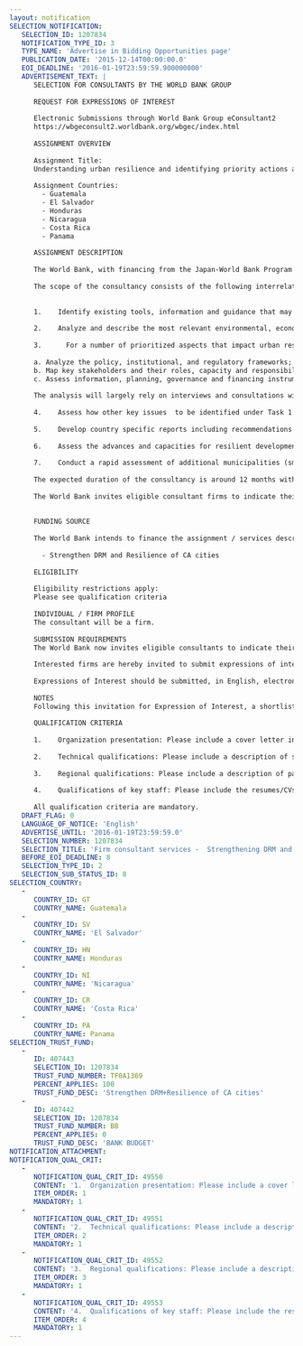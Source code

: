 ```yaml
---
layout: notification
SELECTION_NOTIFICATION: 
   SELECTION_ID: 1207834
   NOTIFICATION_TYPE_ID: 3
   TYPE_NAME: 'Advertise in Bidding Opportunities page'
   PUBLICATION_DATE: '2015-12-14T00:00:00.0'
   EOI_DEADLINE: '2016-01-19T23:59:59.900000000'
   ADVERTISEMENT_TEXT: |
      SELECTION FOR CONSULTANTS BY THE WORLD BANK GROUP
      
      REQUEST FOR EXPRESSIONS OF INTEREST
      
      Electronic Submissions through World Bank Group eConsultant2
      https://wbgeconsult2.worldbank.org/wbgec/index.html
      
      ASSIGNMENT OVERVIEW
      
      Assignment Title: 
      Understanding urban resilience and identifying priority actions and investments in Central America.
      
      Assignment Countries:
        - Guatemala
        - El Salvador
        - Honduras
        - Nicaragua
        - Costa Rica
        - Panama
      
      ASSIGNMENT DESCRIPTION
      
      The World Bank, with financing from the Japan-World Bank Program for Mainstreaming Disaster Risk Management in Developing Countries, and through the Global Facility for Disaster Reduction and Recovery (GFDRR), is seeking consultant services to assess the current state of urban resilience in Central America and to identify policy actions and specific priority investments projects that can be implemented by selected cities. Under the proposed framework, resilience is defined as the capacity of individuals, communities, institutions, businesses and systems within a city to survive, adapt, and grow no matter what kinds of chronic stresses and acute shocks they experience. A resilient city can adapt to a variety of shocks and stress while still providing essential services to its residents, especially the poor and vulnerable.
      
      The scope of the consultancy consists of the following interrelated tasks and subtasks:
      
      
      1.	Identify existing tools, information and guidance that may be useful for the purpose of the project and propose a specific methodology and road map for the analysis of resilient cities in Central America. The proposed methodology should take into consideration the main characteristics that define urban resilience such as aspects related to coordination, inclusiveness, redundancy, reflectiveness and robustness.
       
      2.	Analyze and describe the most relevant environmental, economic and social chronic stresses and acute shocks that affect cities in Central America based on the review of existing information.
      
      3.      For a number of prioritized aspects that impact urban resilience namely (i) decentralization and municipal/metropolitan management; (ii) urban development, including land use planning and housing; and (iii) disaster risk management and climate change adaptation including risk information, risk reduction, and disaster response carry out the following analysis at the national level for the six Central American countries:
      
      a. Analyze the policy, institutional, and regulatory frameworks;
      b. Map key stakeholders and their roles, capacity and responsibilities; and,
      c. Assess information, planning, governance and financing instruments, budget allocation, ongoing (or recent implemented) projects, and existing evaluation and control mechanisms.
      
      The analysis will largely rely on interviews and consultations with key stakeholders at the national and municipal level including DRM and planning agencies, relevant line ministries and municipal associations. The findings of the assessments will be validated by regional and national workshops with government officials and agencies, and representatives from civil society and the private sector. These workshops will also provide a space for peer-to-peer learning among Central American government regarding good practices to facilitate resilient development at the local level.
      
      4.	Assess how other key issues  to be identified under Task 1 and prioritized in consultation with government officials - impact urban resilience in the six countries. Examples include energy, urban transport, watershed management, water and sanitation, and social protection.
      
      5.	Develop country specific reports including recommendations on key public policy issues and a list of priority actions at the national level in order to improve the enabling framework for building resilience at the municipal level.
      
      6.	Assess the advances and capacities for resilient development in twelve (12) cities, and verify how far the national frameworks reviewed are being applied at the local level. The assessment will mirror the national review, applying the same methodology. The results will be presented in twelve in-depth case study assessments outlining specific gaps, opportunities and recommendations for resilient development and proposing prioritized strategic actions to enhance municipal resilience.
      
      7.	Conduct a rapid assessment of additional municipalities (small to medium sized cities) by developing a virtual survey (online questionnaire) that will broadly cover the same areas as the case studies.
      
      The expected duration of the consultancy is around 12 months with a total level of effort equivalent to approximately 45 person-months.
      
      The World Bank invites eligible consultant firms to indicate their interest in providing the services. Interested consultants should provide information indicating that they are qualified to perform the services (brochures, description of similar assignments, experience in similar conditions, availability of appropriate skills among staff, etc.).
      
      
      FUNDING SOURCE
      
      The World Bank intends to finance the assignment / services described below under the following trust fund(s):
       
        - Strengthen DRM and Resilience of CA cities
      
      ELIGIBILITY
      
      Eligibility restrictions apply:
      Please see qualification criteria
      
      INDIVIDUAL / FIRM PROFILE
      The consultant will be a firm. 
      
      SUBMISSION REQUIREMENTS
      The World Bank now invites eligible consultants to indicate their interest in providing the services. Interested consultants must provide information indicating that they are qualified to perform the services (brochures, description of similar assignments, experience in similar conditions, availability of appropriate skills among staff, etc.). Please note that the total size of all attachments should be less than 5MB. Consultants may associate to enhance their qualifications.
      
      Interested firms are hereby invited to submit expressions of interest.
      
      Expressions of Interest should be submitted, in English, electronically through World Bank Group eTendering (https://wbgeconsult2.worldbank.org/wbgec/index.html)
      
      NOTES
      Following this invitation for Expression of Interest, a shortlist of qualified firms will be formally invited to submit proposals. Shortlisting and selection will be subject to the availability of funding.
      
      QUALIFICATION CRITERIA
      
      1.	Organization presentation: Please include a cover letter introducing your firm/institution (2 pages maximum), and a summary of your project management qualifications (2 pages maximum).
      
      2.	Technical qualifications: Please include a description of similar past and present assignments (1) designing and implementing urban resilience projects including resilience assessment both at national and local levels, (2) working with government institutions in urban development or institutional strengthening focusing on enhancing resilience; and (3) other technical areas deemed relevant to this technical assignment (0.5 pages per project maximum; include period of performance for each project; at this point, project reference are not required; projects must be grouped according to category).
      
      3.	Regional qualifications: Please include a description of past and present projects in developing countries (0.5 pages per project maximum; project must be grouped according to category).
      
      4.	Qualifications of key staff: Please include the resumes/CVs of professional staff holding relevant technical experience, language skills (fluency in Spanish desirable for some of the team members) (2 pages maximum per key staff).
      
      All qualification criteria are mandatory.
   DRAFT_FLAG: 0
   LANGUAGE_OF_NOTICE: 'English'
   ADVERTISE_UNTIL: '2016-01-19T23:59:59.0'
   SELECTION_NUMBER: 1207834
   SELECTION_TITLE: 'Firm consultant services -  Strengthening DRM and Resilience of Central American Municipalities (P157269)'
   BEFORE_EOI_DEADLINE: 8
   SELECTION_TYPE_ID: 2
   SELECTION_SUB_STATUS_ID: 8
SELECTION_COUNTRY: 
   - 
      COUNTRY_ID: GT
      COUNTRY_NAME: Guatemala
   - 
      COUNTRY_ID: SV
      COUNTRY_NAME: 'El Salvador'
   - 
      COUNTRY_ID: HN
      COUNTRY_NAME: Honduras
   - 
      COUNTRY_ID: NI
      COUNTRY_NAME: 'Nicaragua'
   - 
      COUNTRY_ID: CR
      COUNTRY_NAME: 'Costa Rica'
   - 
      COUNTRY_ID: PA
      COUNTRY_NAME: Panama
SELECTION_TRUST_FUND: 
   - 
      ID: 407443
      SELECTION_ID: 1207834
      TRUST_FUND_NUMBER: TF0A1369
      PERCENT_APPLIES: 100
      TRUST_FUND_DESC: 'Strengthen DRM+Resilience of CA cities'
   - 
      ID: 407442
      SELECTION_ID: 1207834
      TRUST_FUND_NUMBER: BB
      PERCENT_APPLIES: 0
      TRUST_FUND_DESC: 'BANK BUDGET'
NOTIFICATION_ATTACHMENT: 
NOTIFICATION_QUAL_CRIT: 
   - 
      NOTIFICATION_QUAL_CRIT_ID: 49550
      CONTENT: '1.	Organization presentation: Please include a cover letter introducing your firm/institution (2 pages maximum), and a summary of your project management qualifications (2 pages maximum).'
      ITEM_ORDER: 1
      MANDATORY: 1
   - 
      NOTIFICATION_QUAL_CRIT_ID: 49551
      CONTENT: '2.	Technical qualifications: Please include a description of similar past and present assignments (1) designing and implementing urban resilience projects including resilience assessment both at national and local levels, (2) working with government institutions in urban development or institutional strengthening focusing on enhancing resilience; and (3) other technical areas deemed relevant to this technical assignment (0.5 pages per project maximum; include period of performance).'
      ITEM_ORDER: 2
      MANDATORY: 1
   - 
      NOTIFICATION_QUAL_CRIT_ID: 49552
      CONTENT: '3.	Regional qualifications: Please include a description of past and present projects in developing countries (0.5 pages per project maximum; project must be grouped according to category).'
      ITEM_ORDER: 3
      MANDATORY: 1
   - 
      NOTIFICATION_QUAL_CRIT_ID: 49553
      CONTENT: '4.	Qualifications of key staff: Please include the resumes/CVs of professional staff holding relevant technical experience, language skills (fluency in Spanish desirable for some of the team members) (2 pages maximum per key staff).'
      ITEM_ORDER: 4
      MANDATORY: 1
---
```

